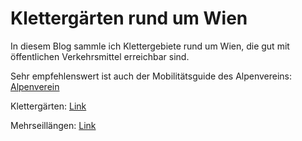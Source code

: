 # Klettergärten rund um Wien
In diesem Blog sammle ich Klettergebiete rund um Wien, die gut mit öffentlichen Verkehrsmittel erreichbar sind. 

Sehr empfehlenswert ist auch der Mobilitätsguide des Alpenvereins: [Alpenverein](https://www.alpenverein.at/portal/natur-umwelt/sanfte_mobilitaet/Mobilitaetsguide-Sportklettern.php)

Klettergärten: [Link](http://localhost:5173/crag-review/blog/category/sportklettern)

Mehrseillängen: [Link](http://localhost:5173/crag-review/blog/category/Mehrseill%C3%A4ngen)
